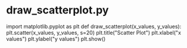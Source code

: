 # draw_scatterplot.py
import matplotlib.pyplot as plt
def draw_scatterplot(x_values, y_values):
    plt.scatter(x_values, y_values, s=20)
    plt.title("Scatter Plot")
    plt.xlabel("x values")
    plt.ylabel("y values")
    plt.show()
